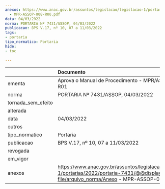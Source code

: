 ```yaml
---
anexos: https://www.anac.gov.br/assuntos/legislacao/legislacao-1/portarias/2022/portaria-7431/@@display-file/arquivo_norma/Anexo
  - MPR-ASSOP-008-R00.pdf
data: 04/03/2022
norma: PORTARIA Nº 7431/ASSOP, 04/03/2022
publicacao: BPS V.17, nº 10, 07 a 11/03/2022
tags:
- portaria
tipo_normatico: Portaria
hide: 
- toc 
 
---
```


|                    | Documento                                                                                                                                        |
|:-------------------|:-------------------------------------------------------------------------------------------------------------------------------------------------|
| ementa             | Aprova o Manual de Procedimento - MPR/ASSOP-008-R01                                                                                              |
| norma              | PORTARIA Nº 7431/ASSOP, 04/03/2022                                                                                                               |
| tornada_sem_efeito |                                                                                                                                                  |
| alterada           |                                                                                                                                                  |
| data               | 04/03/2022                                                                                                                                       |
| outros             |                                                                                                                                                  |
| tipo_normatico     | Portaria                                                                                                                                         |
| publicacao         | BPS V.17, nº 10, 07 a 11/03/2022                                                                                                                 |
| revogada           |                                                                                                                                                  |
| em_vigor           |                                                                                                                                                  |
| anexos             | https://www.anac.gov.br/assuntos/legislacao/legislacao-1/portarias/2022/portaria-7431/@@display-file/arquivo_norma/Anexo - MPR-ASSOP-008-R00.pdf |
